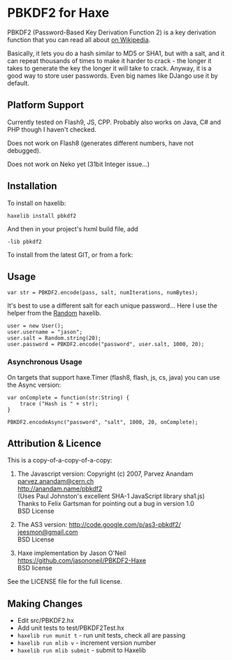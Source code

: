 PBKDF2 for Haxe
===============

PBKDF2 (Password-Based Key Derivation Function 2) is a key derivation function that you can read all about [on Wikipedia](http://en.wikipedia.org/wiki/PBKDF2).

Basically, it lets you do a hash similar to MD5 or SHA1, but with a salt, and it can repeat thousands of times to make it harder to crack - the longer it takes to generate the key the longer it will take to crack.  Anyway, it is a good way to store user passwords.  Even big names like DJango use it by default.

Platform Support
----------------

Currently tested on Flash9, JS, CPP.  Probably also works on Java, C# and PHP though I haven't checked.

Does not work on Flash8 (generates different numbers, have not debugged).  

Does not work on Neko yet (31bit Integer issue...)

Installation
------------

To install on haxelib:

	haxelib install pbkdf2

And then in your project's hxml build file, add

    -lib pbkdf2

To install from the latest GIT, or from a fork:    

Usage
-----

```
var str = PBKDF2.encode(pass, salt, numIterations, numBytes);
```

It's best to use a different salt for each unique password... Here I use the helper from the [Random](https://github.com/jasononeil/hxrandom) haxelib.

```
user = new User();
user.username = "jason";
user.salt = Random.string(20);
user.password = PBKDF2.encode("password", user.salt, 1000, 20);
```

### Asynchronous Usage

On targets that support haxe.Timer (flash8, flash, js, cs, java) you can use the Async version:

```
var onComplete = function(str:String) {
	trace ("Hash is " + str);
}

PBKDF2.encodeAsync("password", "salt", 1000, 20, onComplete);
```

Attribution & Licence
---------------------

This is a copy-of-a-copy-of-a-copy:

1. The Javascript version: Copyright (c) 2007, Parvez Anandam  
parvez.anandam@cern.ch  
http://anandam.name/pbkdf2  
(Uses Paul Johnston's excellent SHA-1 JavaScript library sha1.js)  
Thanks to Felix Gartsman for pointing out a bug in version 1.0  
BSD License

2.  The AS3 version: http://code.google.com/p/as3-pbkdf2/  
jeesmon@gmail.com  
BSD License

2. Haxe implementation by Jason O'Neil  
https://github.com/jasononeil/PBKDF2-Haxe  
BSD license

See the LICENSE file for the full license.

Making Changes
--------------

 * Edit src/PBKDF2.hx
 * Add unit tests to test/PBKDF2Test.hx
 * `haxelib run munit t` - run unit tests, check all are passing
 * `haxelib run mlib v` - increment version number
 * `haxelib run mlib submit` - submit to Haxelib